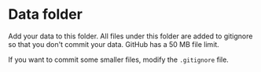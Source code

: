 # Data folder

Add your data to this folder. All files under this
folder are added to gitignore so that you don't commit your 
data. GitHub has a 50 MB file limit.

If you want to commit some smaller files, modify the 
`.gitignore` file.
